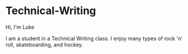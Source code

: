 # Technical-Writing
Hi, I'm Luke

I am a student in a Technical Writing class.
I enjoy many types of rock 'n' roll, skateboarding, and hockey.

